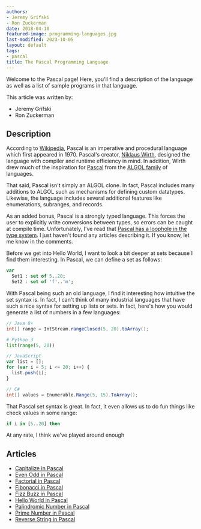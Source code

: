 ```yaml
---
authors:
- Jeremy Grifski
- Ron Zuckerman
date: 2018-04-10
featured-image: programming-languages.jpg
last-modified: 2023-10-05
layout: default
tags:
- pascal
title: The Pascal Programming Language
---
```


Welcome to the Pascal page! Here, you'll find a description of the language as well as a list of sample programs in that language.

This article was written by:

- Jeremy Grifski
- Ron Zuckerman

## Description

According to [Wikipedia][1], Pascal is an imperative and procedural language which 
first appeared in 1970. Pascal's creator, [Niklaus Wirth][2], designed the language 
with compiler and runtime efficiency in mind. In addition, Wirth drew much of 
the inspiration for [Pascal][1] from the [ALGOL family][3] of languages.

That said, Pascal isn't simply an ALGOL clone. In fact, Pascal includes many 
additions to ALGOL such as mechanisms for defining custom datatypes. Likewise, 
the language includes several additional features like enumerations, subranges, 
and records.

As an added bonus, Pascal is a strongly typed language. This forces the user to 
explicitly write conversions between types, so errors can be caught at compile 
time. Unfortunately, I've read that [Pascal has a loophole in the type system][4]. I 
just haven't found any articles describing it. If you know, let me know in the 
comments.

Before we get into Hello World, I want to look a bit deeper at sets because I find 
them interesting. In Pascal, we can define a set as follows:

```pascal
var
  Set1 : set of 5..20;
  Set2 : set of 'f'..'m';
```

With Pascal being such an old language, I find it interesting how intuitive the set 
syntax is. In fact, I can't think of many industrial languages that have such a nice 
syntax for setting up lists or sets. In fact, here's how you would generate a list of 
numbers in a few languages:

```java
// Java 8+
int[] range = IntStream.rangeClosed(5, 20).toArray();
```

```python
# Python 3
list(range(5, 20))
```

```javascript
// JavaScript
var list = [];
for (var i = 5; i <= 20; i++) {
  list.push(i);
}
```

```c#
// C#
int[] values = Enumerable.Range(5, 15).ToArray();
```

That Pascal set syntax is great. In fact, it even allows us to do fun things like 
check values in some range:

```pascal
if i in [5..20] then
```

At any rate, I think we've played around enough

[1]: https://en.wikipedia.org/wiki/Pascal_(programming_language)
[2]: https://en.wikipedia.org/wiki/Niklaus_Wirth
[3]: https://en.wikipedia.org/wiki/ALGOL
[4]: https://www.lysator.liu.se/c/bwk-on-pascal.html


## Articles

- [Capitalize in Pascal](https://sampleprograms.io/projects/capitalize/pascal)
- [Even Odd in Pascal](https://sampleprograms.io/projects/even-odd/pascal)
- [Factorial in Pascal](https://sampleprograms.io/projects/factorial/pascal)
- [Fibonacci in Pascal](https://sampleprograms.io/projects/fibonacci/pascal)
- [Fizz Buzz in Pascal](https://sampleprograms.io/projects/fizz-buzz/pascal)
- [Hello World in Pascal](https://sampleprograms.io/projects/hello-world/pascal)
- [Palindromic Number in Pascal](https://sampleprograms.io/projects/palindromic-number/pascal)
- [Prime Number in Pascal](https://sampleprograms.io/projects/prime-number/pascal)
- [Reverse String in Pascal](https://sampleprograms.io/projects/reverse-string/pascal)